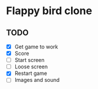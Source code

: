 # Flappy bird clone

## TODO
* [X] Get game to work
* [X] Score
* [ ] Start screen
* [ ] Loose screen
* [X] Restart game
* [ ] Images and sound
